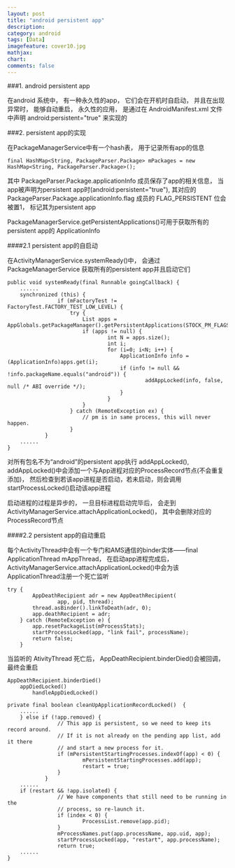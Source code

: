 ```yaml
---
layout: post
title: "android persistent app"
description:
category: android
tags: [Data]
imagefeature: cover10.jpg
mathjax: 
chart:
comments: false
---
```


###1. android persistent app

在android 系统中， 有一种永久性的app， 它们会在开机时自启动， 并且在出现异常时， 能够自动重启， 永久性的应用， 是通过在 AndroidManifest.xml 文件中声明 android:persistent="true" 来实现的

###2. persistent app的实现

在PackageManagerService中有一个hash表， 用于记录所有app的信息

	final HashMap<String, PackageParser.Package> mPackages = new HashMap<String, PackageParser.Package>();

其中 PackageParser.Package.applicationInfo 成员保存了app的相关信息， 当app被声明为persistent app时(android:persistent="true"), 其对应的 PackageParser.Package.applicationInfo.flag 成员的 FLAG_PERSISTENT 位会被置1， 标记其为persistent app

PackageManagerService.getPersistentApplications()可用于获取所有的persistent app的 ApplicationInfo

####2.1 persistent app的自启动

在ActivityManagerService.systemReady()中， 会通过 PackageManagerService 获取所有的persistent app并且启动它们

	public void systemReady(final Runnable goingCallback) {
		......
		synchronized (this) {
            		if (mFactoryTest != FactoryTest.FACTORY_TEST_LOW_LEVEL) {
                		try {
                    		List apps = AppGlobals.getPackageManager().getPersistentApplications(STOCK_PM_FLAGS);
                    		if (apps != null) {
                        			int N = apps.size();
                        			int i;
                        			for (i=0; i<N; i++) {
                            			ApplicationInfo info = (ApplicationInfo)apps.get(i);
                            			if (info != null && !info.packageName.equals("android")) {
                                				addAppLocked(info, false, null /* ABI override */);
                            			}
                        			}
                    		}
                		} catch (RemoteException ex) {
                    		// pm is in same process, this will never happen.
                		}
            	}
		......
	}

对所有包名不为“android”的persistent app执行 addAppLocked(), addAppLocked()中会添加一个与App进程对应的ProcessRecord节点(不会重复添加)， 然后检查到若该app进程是否启动，若未启动，则会调用startProcessLocked()启动该app进程

启动进程的过程是异步的， 一旦目标进程启动完毕后， 会走到ActivityManagerService.attachApplicationLocked()， 其中会删除对应的ProcessRecord节点

####2.2 persistent app的自动重启

每个ActivityThread中会有一个专门和AMS通信的binder实体——final ApplicationThread mAppThread， 在启动app进程完成后， ActivityManagerService.attachApplicationLocked()中会为该ApplicationThread注册一个死亡监听

	try {
            AppDeathRecipient adr = new AppDeathRecipient(
                    app, pid, thread);
            thread.asBinder().linkToDeath(adr, 0);
            app.deathRecipient = adr;
        } catch (RemoteException e) {
            app.resetPackageList(mProcessStats);
            startProcessLocked(app, "link fail", processName);
            return false;
        }

当监听的 AtivityThread 死亡后， AppDeathRecipient.binderDied()会被回调， 最终会重启

	AppDeathRecipient.binderDied()
		appDiedLocked()
			handleAppDiedLocked()
	
	private final boolean cleanUpApplicationRecordLocked()	{
		......
		} else if (!app.removed) {
            		// This app is persistent, so we need to keep its record around.
            		// If it is not already on the pending app list, add it there
            		// and start a new process for it.
            		if (mPersistentStartingProcesses.indexOf(app) < 0) {
                			mPersistentStartingProcesses.add(app);
                			restart = true;
            		}
        		}
		......
		if (restart && !app.isolated) {
            		// We have components that still need to be running in the
            		// process, so re-launch it.
            		if (index < 0) {
                			ProcessList.remove(app.pid);
            		}
            		mProcessNames.put(app.processName, app.uid, app);
            		startProcessLocked(app, "restart", app.processName);
            		return true;
		......
	}
			